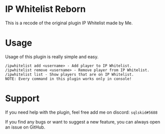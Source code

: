 # IP Whitelist Reborn
This is a recode of the original plugin IP Whitelist made by Me.

# Usage
Usage of this plugin is really simple and easy.

```
/ipwhitelist add <username> - Add player to IP Whitelist.
/ipwhitelist remove <username> - Remove player from IP Whitelist.
/ipwhitelist list - Show players that are on IP Whitelist.
NOTE: Every command in this plugin works only in console!
```
# Support
If you need help with the plugin, feel free add me on discord: `sqlskid#5688`

If you find any bugs or want to suggest a new feature, you can always open an issue on GitHub.
